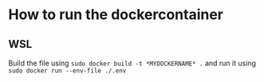 
# How to run the dockercontainer
## WSL
Build the file using `sudo docker build -t *MYDOCKERNAME* .` and run it using `sudo docker run --env-file ./.env`
